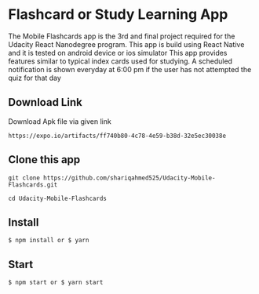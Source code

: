 # Flashcard or Study Learning App

The Mobile Flashcards app is the 3rd and final project required for the Udacity React Nanodegree program.
This app is build using React Native and it is tested on android device or ios simulator
This app provides features similar to typical index cards used for studying. 
A scheduled notification is shown everyday at 6:00 pm if the user has not attempted the quiz for that day

## Download Link
Download Apk file via given link

    https://expo.io/artifacts/ff740b80-4c78-4e59-b38d-32e5ec30038e

## Clone this app

    git clone https://github.com/shariqahmed525/Udacity-Mobile-Flashcards.git

    cd Udacity-Mobile-Flashcards

## Install

    $ npm install or $ yarn

## Start

    $ npm start or $ yarn start

